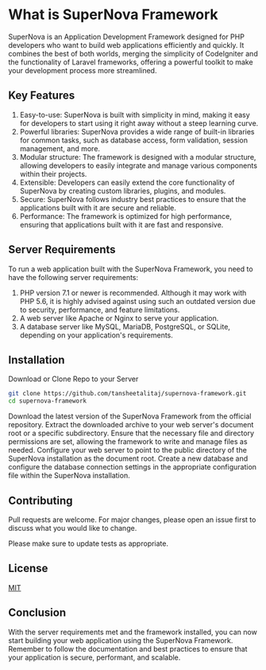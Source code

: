 # What is SuperNova Framework

SuperNova is an Application Development Framework designed for PHP developers who want to build web applications efficiently and quickly. It combines the best of both worlds, merging the simplicity of CodeIgniter and the functionality of Laravel frameworks, offering a powerful toolkit to make your development process more streamlined.

## Key Features

1. Easy-to-use: SuperNova is built with simplicity in mind, making it easy for developers to start using it right away without a steep learning curve.
2. Powerful libraries: SuperNova provides a wide range of built-in libraries for common tasks, such as database access, form validation, session management, and more.
3. Modular structure: The framework is designed with a modular structure, allowing developers to easily integrate and manage various components within their projects.
4. Extensible: Developers can easily extend the core functionality of SuperNova by creating custom libraries, plugins, and modules.
5. Secure: SuperNova follows industry best practices to ensure that the applications built with it are secure and reliable.
6. Performance: The framework is optimized for high performance, ensuring that applications built with it are fast and responsive.

## Server Requirements

To run a web application built with the SuperNova Framework, you need to have the following server requirements:

1. PHP version 7.1 or newer is recommended. Although it may work with PHP 5.6, it is highly advised against using such an outdated version due to security, performance, and feature limitations.
2. A web server like Apache or Nginx to serve your application.
3. A database server like MySQL, MariaDB, PostgreSQL, or SQLite, depending on your application's requirements.

## Installation

Download or Clone Repo to your Server

```bash
git clone https://github.com/tansheetalitaj/supernova-framework.git
cd supernova-framework
```

Download the latest version of the SuperNova Framework from the official repository.
Extract the downloaded archive to your web server's document root or a specific subdirectory.
Ensure that the necessary file and directory permissions are set, allowing the framework to write and manage files as needed.
Configure your web server to point to the public directory of the SuperNova installation as the document root.
Create a new database and configure the database connection settings in the appropriate configuration file within the SuperNova installation.

## Contributing
Pull requests are welcome. For major changes, please open an issue first to discuss what you would like to change.

Please make sure to update tests as appropriate.

## License
[MIT](https://choosealicense.com/licenses/mit/)

## Conclusion
With the server requirements met and the framework installed, you can now start building your web application using the SuperNova Framework. Remember to follow the documentation and best practices to ensure that your application is secure, performant, and scalable.
